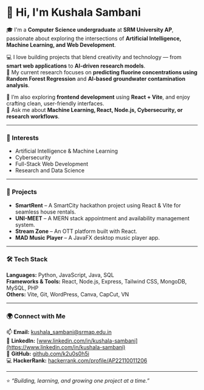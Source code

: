 # 👋 Hi, I'm Kushala Sambani  

🎓 I'm a **Computer Science undergraduate** at **SRM University AP**, passionate about exploring the intersections of **Artificial Intelligence, Machine Learning, and Web Development**.  

💻 I love building projects that blend creativity and technology — from **smart web applications** to **AI-driven research models**.  
🔬 My current research focuses on **predicting fluorine concentrations using Random Forest Regression** and **AI-based groundwater contamination analysis**.  

🌱 I’m also exploring **frontend development** using **React + Vite**, and enjoy crafting clean, user-friendly interfaces.  
💬 Ask me about **Machine Learning, React, Node.js, Cybersecurity, or research workflows**.  

---

### 🧠 Interests  
- Artificial Intelligence & Machine Learning  
- Cybersecurity  
- Full-Stack Web Development  
- Research and Data Science  

---

### 🚀 Projects  
- **SmartRent** – A SmartCity hackathon project using React & Vite for seamless house rentals.  
- **UNI-MEET** – A MERN stack appointment and availability management system.  
- **Stream Zone** – An OTT platform built with React.  
- **MAD Music Player** – A JavaFX desktop music player app.  

---

### 🛠️ Tech Stack  
**Languages:** Python, JavaScript, Java, SQL  
**Frameworks & Tools:** React, Node.js, Express, Tailwind CSS, MongoDB, MySQL, PHP  
**Others:** Vite, Git, WordPress, Canva, CapCut, VN  

---

### 🌍 Connect with Me  
📫 **Email:** [kushala_sambani@srmap.edu.in](mailto:kushala_sambani@srmap.edu.in)  
💼 **LinkedIn:** [www.linkedin.com/in/kushala-sambani](https://www.linkedin.com/in/kushala-sambani)  
🐙 **GitHub:** [github.com/k2u0s0h5i](https://github.com/k2u0s0h5i)  
💻 **HackerRank:** [hackerrank.com/profile/AP22110011206](https://www.hackerrank.com/profile/AP22110011206)  

---

⭐ _“Building, learning, and growing one project at a time.”_
